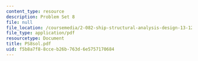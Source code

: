 ```yaml
---
content_type: resource
description: Problem Set 8
file: null
file_location: /coursemedia/2-082-ship-structural-analysis-design-13-122-spring-2003/f5b8a7f88cceb26b763d6e5757170684_PS8sol.pdf
file_type: application/pdf
resourcetype: Document
title: PS8sol.pdf
uid: f5b8a7f8-8cce-b26b-763d-6e5757170684
---
```

